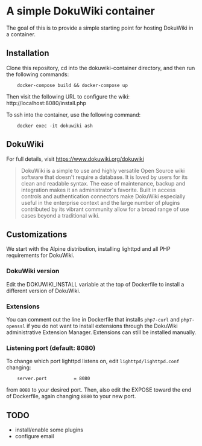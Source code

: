 # A simple DokuWiki container

The goal of this is to provide a simple starting point for hosting DokuWiki
in a container. 

## Installation

Clone this repository, cd into the dokuwiki-container directory, and then run
the following commands:
```
	docker-compose build && docker-compose up
```

Then visit the following URL to configure the wiki:
	http://localhost:8080/install.php

To ssh into the container, use the following command:
```
	docker exec -it dokuwiki ash
```

## DokuWiki

For full details, visit https://www.dokuwiki.org/dokuwiki

>  DokuWiki is a simple to use and highly versatile Open Source wiki software that doesn't require a database. It is loved by users for its clean and readable syntax. The ease of maintenance, backup and integration makes it an administrator's favorite. Built in access controls and authentication connectors make DokuWiki especially useful in the enterprise context and the large number of plugins contributed by its vibrant community allow for a broad range of use cases beyond a traditional wiki. 

## Customizations

We start with the Alpine distribution, installing lighttpd and all PHP
requirements for DokuWiki.

### DokuWiki version

Edit the DOKUWIKI_INSTALL variable at the top of Dockerfile to install a
different version of DokuWiki.

### Extensions

You can comment out the line in Dockerfile that installs `php7-curl` and
`php7-openssl` if you do not want to install extensions through the DokuWiki
administrative Extension Manager. Extensions can still be installed manually.

### Listening port (default: 8080)

To change which port lighttpd listens on, edit `lighttpd/lighttpd.conf` changing:
```
	server.port          = 8080
```
from `8080` to your desired port. Then, also edit the EXPOSE toward the end of
Dockerfile, again changing `8080` to your new port.

## TODO
 - install/enable some plugins
 - configure email
